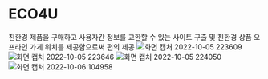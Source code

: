 # ECO4U
친환경 제품을 구매하고 사용자간 정보를 교환할 수 있는 사이트 구출 및 친환경 상품 오프라인 가게 위치를 제공함으로써 편의 제공
![화면 캡처 2022-10-05 223609](https://user-images.githubusercontent.com/103559131/194245240-c85018da-e0ea-42c2-a047-d1b8f305890a.png)
![화면 캡처 2022-10-05 223646](https://user-images.githubusercontent.com/103559131/194245223-33a0bff6-74a4-421d-96fc-36b09cfafa65.png)
![화면 캡처 2022-10-05 224050](https://user-images.githubusercontent.com/103559131/194245228-815e1e25-366f-4432-8d45-3b5062938376.png)
![화면 캡처 2022-10-06 104958](https://user-images.githubusercontent.com/103559131/194245235-594cafdb-d5c6-46f6-a353-c7fd27edc35d.png)
